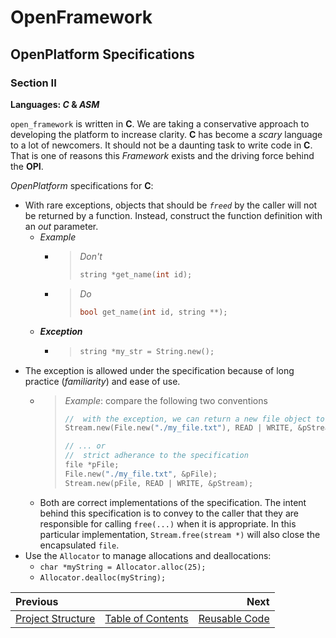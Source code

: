 # OpenFramework
## OpenPlatform Specifications

### Section II

**Languages: _C_ & _ASM_**

`open_framework` is written in **C**. We are taking a conservative approach to developing the platform to increase clarity. **C** has become a *scary* language to a lot of newcomers. It should not be a daunting task to write code in **C**. That is one of reasons this *Framework* exists and the driving force behind the **OPI**.  

*OpenPlatform* specifications for **C**:
- With rare exceptions, objects that should be *`freed`* by the caller will not be returned by a function. Instead, construct the function definition with an *out* parameter.
  - *Example*
    - > *Don't*
      >``` c
      >string *get_name(int id);
      >```
    - > *Do*
      >``` c
      >bool get_name(int id, string **);
      >```
  - ***Exception***
    - >```c
      >string *my_str = String.new();
      >```
- The exception is allowed under the specification because of long practice (_familiarity_) and ease of use.
  - >*Example*: compare the following two conventions
    >``` c
    >//  with the exception, we can return a new file object to the Stream.new(...) function
    >Stream.new(File.new("./my_file.txt"), READ | WRITE, &pStream);
    >
    >// ... or
    >//  strict adherance to the specification
    >file *pFile;
    >File.new("./my_file.txt", &pFile);
    >Stream.new(pFile, READ | WRITE, &pStream);
    >```
  - Both are correct implementations of the specification. The intent behind this specification is to convey to the caller that they are responsible for calling `free(...)` when it is appropriate. In this particular implementation, `Stream.free(stream *)` will also close the encapsulated `file`.
- Use the `Allocator` to manage allocations and deallocations:
  - `char *myString = Allocator.alloc(25);`
  - `Allocator.dealloc(myString);`


| Previous | | Next |  
| :-------------- | :--------------: | --------------: |  
| [Project Structure](proj_structure.md)       |   [Table of Contents](../README.md)   | [Reusable Code](reusable_code.md) |
